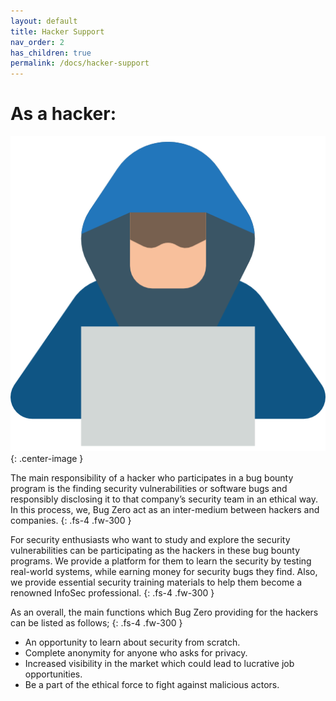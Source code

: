 ```yaml
---
layout: default
title: Hacker Support
nav_order: 2
has_children: true
permalink: /docs/hacker-support
---
```


<style>
.center-image
{
    margin: 0 auto;
    display: block;
}
</style>

# As a hacker:

![hacker_support](assets/images/image_hack.png){: .center-image }

The main responsibility of a hacker who participates in a bug bounty program is the finding security 
vulnerabilities or software bugs and responsibly disclosing it to that company’s security team in an 
ethical way. In this process, we, Bug Zero act as an inter-medium between hackers and companies. 
{: .fs-4 .fw-300 }
 
For security enthusiasts who want to study and explore the security vulnerabilities can be participating 
as the hackers in these bug bounty programs. We provide a platform for them to learn the security by 
testing real-world systems, while earning money for security bugs they find. Also, we provide essential 
security training materials to help them become a renowned InfoSec professional.
{: .fs-4 .fw-300 }

As an overall, the main functions which Bug Zero providing for the hackers can be listed as follows;
{: .fs-4 .fw-300 }

<ul>
<li> An opportunity to learn about security from scratch. </li>
<li> Complete anonymity for anyone who asks for privacy. </li>
<li> Increased visibility in the market which could lead to lucrative job opportunities. </li>
<li> Be a part of the ethical force to fight against malicious actors. </li>
</ul>